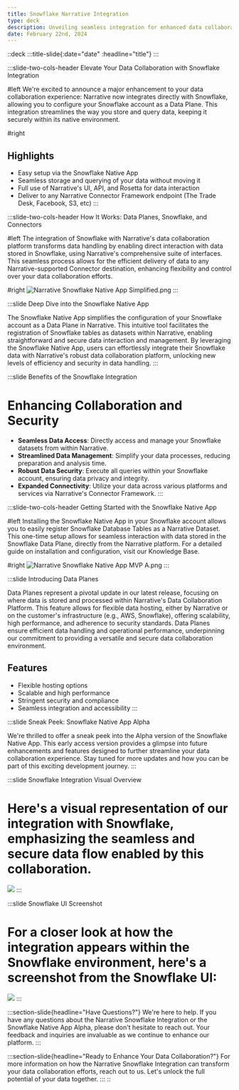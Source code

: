 ```yaml
---
title: Snowflake Narrative Integration
type: deck
description: Unveiling seamless integration for enhanced data collaboration, management, and a sneak peek into the Native App Alpha.
date: February 22nd, 2024
---
```


::deck
  :::title-slide{:date="date" :headline="title"}
  :::

  :::slide-two-cols-header
  Elevate Your Data Collaboration with Snowflake Integration
  
  #left
  We're excited to announce a major enhancement to your data collaboration experience: Narrative now integrates directly with Snowflake, allowing you to configure your Snowflake account as a Data Plane. This integration streamlines the way you store and query data, keeping it securely within its native environment.
  
  #right
  ## Highlights
  
  - Easy setup via the Snowflake Native App
  - Seamless storage and querying of your data without moving it
  - Full use of Narrative's UI, API, and Rosetta for data interaction
  - Deliver to any Narrative Connector Framework endpoint (The Trade Desk, Facebook, S3, etc)
  :::

  :::slide-two-cols-header
  How It Works: Data Planes, Snowflake, and Connectors
  
  #left
  The integration of Snowflake with Narrative's data collaboration platform transforms data handling by enabling direct interaction with data stored in Snowflake, using Narrative's comprehensive suite of interfaces. This seamless process allows for the efficient delivery of data to any Narrative-supported Connector destination, enhancing flexibility and control over your data collaboration efforts.
  
  #right
  ![Narrative Snowflake Native App Simplified.png](/img/resources/decks/snowflake-app-release/Narrative%20Snowflake%20Native%20App%20Simplified.png)
  :::

  :::slide
  Deep Dive into the Snowflake Native App
  
  The Snowflake Native App simplifies the configuration of your Snowflake account as a Data Plane in Narrative. This intuitive tool facilitates the registration of Snowflake tables as datasets within Narrative, enabling straightforward and secure data interaction and management. By leveraging the Snowflake Native App, users can effortlessly integrate their Snowflake data with Narrative's robust data collaboration platform, unlocking new levels of efficiency and security in data handling.
  :::

  :::slide
  Benefits of the Snowflake Integration
  
  # Enhancing Collaboration and Security
  
  - **Seamless Data Access**: Directly access and manage your Snowflake datasets from within Narrative.
  - **Streamlined Data Management**: Simplify your data processes, reducing preparation and analysis time.
  - **Robust Data Security**: Execute all queries within your Snowflake account, ensuring data privacy and integrity.
  - **Expanded Connectivity**: Utilize your data across various platforms and services via Narrative's Connector Framework.
  :::

  :::slide-two-cols-header
  Getting Started with the Snowflake Native App
  
  #left
  Installing the Snowflake Native App in your Snowflake account allows you to easily register Snowflake Database Tables as a Narrative Dataset. This one-time setup allows for seamless interaction with data stored in the Snowflake Data Plane, directly from the Narrative platform. For a detailed guide on installation and configuration, visit our Knowledge Base.
  
  #right
  ![Narrative Snowflake Native App MVP A.png](/img/resources/decks/snowflake-app-release/Narrative%20Snowflake%20Native%20App%20MVP%20A.png)
  :::

  :::slide
  Introducing Data Planes
  
  Data Planes represent a pivotal update in our latest release, focusing on where data is stored and processed within Narrative's Data Collaboration Platform. This feature allows for flexible data hosting, either by Narrative or on the customer's infrastructure (e.g., AWS, Snowflake), offering scalability, high performance, and adherence to security standards. Data Planes ensure efficient data handling and operational performance, underpinning our commitment to providing a versatile and secure data collaboration environment.
  
  ## Features
  
  - Flexible hosting options
  - Scalable and high performance
  - Stringent security and compliance
  - Seamless integration and accessibility
  :::

  :::slide
  Sneak Peek: Snowflake Native App Alpha
  
  We're thrilled to offer a sneak peek into the Alpha version of the Snowflake Native App. This early access version provides a glimpse into future enhancements and features designed to further streamline your data collaboration experience. Stay tuned for more updates and how you can be part of this exciting development journey.
  :::

  :::slide
  Snowflake Integration Visual Overview
  
  # Here's a visual representation of our integration with Snowflake, emphasizing the seamless and secure data flow enabled by this collaboration.
  
  ![](/img/snowflake-integration-visual.jpg)
  :::

  :::slide
  Snowflake UI Screenshot
  
  # For a closer look at how the integration appears within the Snowflake environment, here's a screenshot from the Snowflake UI:
  
  ![](/img/snowflake-ui-screenshot.jpg)
  :::

  :::section-slide{headline="Have Questions?"}
  We're here to help. If you have any questions about the Narrative Snowflake Integration or the Snowflake Native App Alpha, please don't hesitate to reach out. Your feedback and inquiries are invaluable as we continue to enhance our platform.
  :::

  :::section-slide{headline="Ready to Enhance Your Data Collaboration?"}
  For more information on how the Narrative Snowflake Integration can transform your data collaboration efforts, reach out to us. Let's unlock the full potential of your data together.
  :::
::
